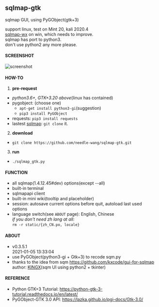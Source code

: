 ## sqlmap-gtk
sqlmap GUI, using PyGObject(gtk+3)  

support linux, test on Mint 20, kali 2020.4  
[sqlmap-wx](https://github.com/needle-wang/sqlmap-wx) on win, which needs to improve.  
sqlmap has port to python3.  
don't use python2 any more please.  

#### SCREENSHOT
![screenshot](https://github.com/needle-wang/sqlmap-gtk/blob/master/screenshots/sqlmap-ui1.png)

#### HOW-TO
1. **pre-request**  
  - *python3.6+, GTK+3.20 above*(linux has contained)  
  - pygobject: (choose one)
    - `apt-get install python3-gi`(suggestion)  
    - `pip3 install PyGObject`
  - requests: `pip3 install requests`  
  - lastest [sqlmap](https://github.com/sqlmapproject/sqlmap): `git clone` it.  
2. **download**  
  - `git clone https://github.com/needle-wang/sqlmap-gtk.git`  
3. **run**  
  - `./sqlmap_gtk.py`

#### FUNCTION
- all sqlmap(1.4.12.45#dev) options(except --all)
- built-in terminal
- sqlmapapi client
- built-in mini wiki(tooltip and placeholder)
- session: autosave current options before quit, autoload last used options
- language switch(see `ABOUT` page): English, Chinese  
  *if you don't need zh lang at all:*  
    `rm -r static/{zh_CN.po, locale}`

#### ABOUT
- v0.3.5.1  
  2021-01-05 13:33:04
- use PyGObject(python3-gi + Gtk+3) to recode sqm.py
- thanks to the idea from sqm <https://github.com/kxcode/gui-for-sqlmap>  
  author: [KINGX](https://github.com/kxcode)(sqm UI using python2 + tkinter)  

#### REFERENCE
- Python GTK+3 Tutorial: <https://python-gtk-3-tutorial.readthedocs.io/en/latest/>
- PyGObject-GTK 3.0 API: <https://lazka.github.io/pgi-docs/Gtk-3.0/>
